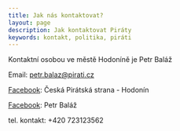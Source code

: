 ```yaml
---
title: Jak nás kontaktovat?
layout: page
description: Jak kontaktovat Piráty
keywords: kontakt, politika, piráti
---
```

Kontaktní osobou ve městě Hodoníně je Petr Baláž

Email: <a href="mailto:petr.balaz@pirati.cz">petr.balaz@pirati.cz</a>

<a href="http://www.facebook.com/PiratiHodonin">Facebook</a>: Česká Pirátská strana - Hodonín

<a href="http://www.facebook.com/pierrebalage">Facebook</a>: Petr Baláž

tel. kontakt: +420 723123562